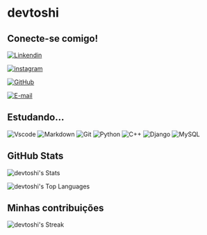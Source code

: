 # devtoshi

## Conecte-se comigo!
[![Linkendin](https://img.shields.io/badge/linkedin-000?style=for-the-badge&logo=linkedin&logoColor=2CA5E0)](https://www.linkedin.com/in/%C3%A9rico-toshiyuki-ide-38481a148/)

[![instagram](https://img.shields.io/badge/instagram-000?style=for-the-badge&logo=instagram&logoColor=2CA5E0)](https://www.instagram.com/profericotoshi/)

[![GitHub](https://img.shields.io/badge/github-000?style=for-the-badge&logo=github&logoColor=2CA5E0)](https://github.com/devtoshi)

[![E-mail](https://img.shields.io/badge/-Email-000?style=for-the-badge&logo=gmail&logoColor=007BFF)](mailto:devtoshi.io@gmail.com)

## Estudando...
![Vscode](https://img.shields.io/badge/Vscode-007ACC?style=for-the-badge&logo=visual-studio-code&logoColor=white)
![Markdown](https://img.shields.io/badge/Markdown-000?style=for-the-badge&logo=markdown)
![Git](https://img.shields.io/badge/GIT-E44C30?style=for-the-badge&logo=git&logoColor=white)
![Python](https://img.shields.io/badge/python-3670A0?style=for-the-badge&logo=python&logoColor=ffdd54) 
![C++](https://img.shields.io/badge/C%2B%2B-00599C?style=for-the-badge&logo=c%2B%2B&logoColor=white)
![Django](https://img.shields.io/badge/django-%23092E20.svg?style=for-the-badge&logo=django&logoColor=white)
![MySQL](https://img.shields.io/badge/MySQL-00000F?style=for-the-badge&logo=mysql&logoColor=white)

## GitHub Stats
![devtoshi's Stats](https://github-readme-stats.vercel.app/api?username=devtoshi&theme=dracula&show_icons=true&hide_border=true&count_private=true)


![devtoshi's Top Languages](https://github-readme-stats.vercel.app/api/top-langs/?username=devtoshi&theme=dracula&show_icons=true&hide_border=true&layout=compact)


## Minhas contribuições

![devtoshi's Streak](https://github-readme-streak-stats.herokuapp.com/?user=devtoshi&theme=dracula&hide_border=true)